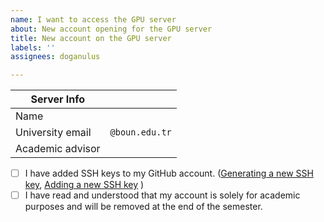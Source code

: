 ```yaml
---
name: I want to access the GPU server
about: New account opening for the GPU server
title: New account on the GPU server
labels: ''
assignees: doganulus

---
```


| Server Info      | |
| ---------------- | - |
| Name             | |
| University email | `@boun.edu.tr` |
| Academic advisor | |

- [ ] I have added SSH keys to my GitHub account.  ([Generating a new SSH key](https://docs.github.com/en/authentication/connecting-to-github-with-ssh/generating-a-new-ssh-key-and-adding-it-to-the-ssh-agent), [Adding a new SSH key](https://docs.github.com/en/authentication/connecting-to-github-with-ssh/adding-a-new-ssh-key-to-your-github-account) )
- [ ] I have read and understood that my account is solely for academic purposes and will be removed at the end of the semester.
